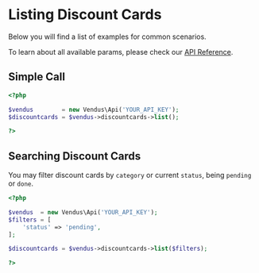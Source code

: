 # Listing Discount Cards

Below you will find a list of examples for common scenarios. 

To learn about all available params, please check our [API Reference](https://www.vendus.pt/ws/discountcards.doc).

## Simple Call

```php
<?php

$vendus        = new Vendus\Api('YOUR_API_KEY');
$discountcards = $vendus->discountcards->list();

?>
```


## Searching Discount Cards

You may filter discount cards by `category` or current `status`, being `pending` or `done`.

```php
<?php

$vendus  = new Vendus\Api('YOUR_API_KEY');
$filters = [
    'status' => 'pending',
];

$discountcards = $vendus->discountcards->list($filters);

?>
```
